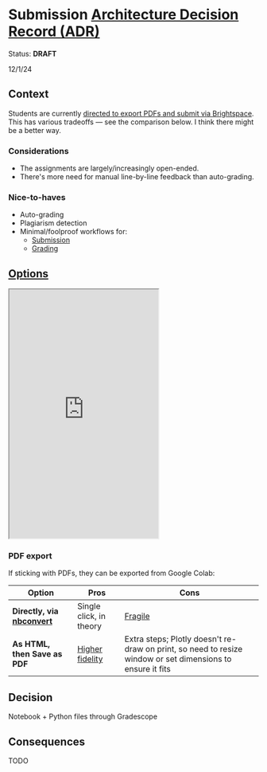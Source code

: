 # Submission [Architecture Decision Record (ADR)](https://blog.18f.org/2021/07/06/architecture_decision_records_helpful_now_invaluable_later/)

Status: **DRAFT**

12/1/24

## Context

Students are currently [directed to export PDFs and submit via Brightspace](../../assignments.md#submission). This has various tradeoffs — see the comparison below. I think there might be a better way.

### Considerations

- The assignments are largely/increasingly open-ended.
- There's more need for manual line-by-line feedback than auto-grading.

### Nice-to-haves

- Auto-grading
- Plagiarism detection
- Minimal/foolproof workflows for:
  - [Submission](../../assignments.md#submission)
  - [Grading](../assistant_guide.md#grading)

## [Options](https://docs.google.com/spreadsheets/d/181B2YeSahgSkTMyoo7QbfLC4pm6sEQyj_N78XtsfFWo/edit?gid=0#gid=0)

<iframe src="https://docs.google.com/spreadsheets/d/e/2PACX-1vSzltT-noD1xOhsmqzkW20Vx8BMVBydlAyWPZrml046nVZPPeC1KeBeInLhEXmdGV_FRe8uCGUA07x7/pubhtml?gid=0&amp;single=true&amp;widget=true&amp;headers=false" height="500"></iframe>

### PDF export

If sticking with PDFs, they can be exported from Google Colab:

| Option                                   | Pros                        | Cons                                                                                                       |
| ---------------------------------------- | --------------------------- | ---------------------------------------------------------------------------------------------------------- |
| **Directly, via [nbconvert][nbconvert]** | Single click, in theory     | [Fragile][fragile]                                                                                         |
| **As HTML, then Save as PDF**            | [Higher fidelity][fidelity] | Extra steps; Plotly doesn't re-draw on print, so need to resize window or set dimensions to ensure it fits |

[nbconvert]: https://nbconvert.readthedocs.io/
[fidelity]: https://github.com/jupyterlab/jupyterlab/issues/12113
[fragile]: https://web.archive.org/web/20251015160329/https://python-public-policy.afeld.me/en/nyu/meta/instructor_guide.html#jupyterhub-troubleshooting

## Decision

Notebook + Python files through Gradescope

## Consequences

TODO
